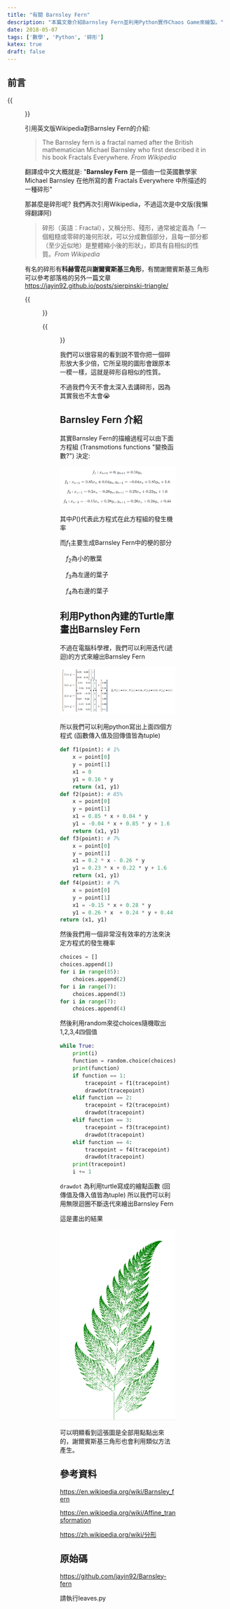 ```yaml
---
title: "有關 Barnsley Fern"
description: "本篇文章介紹Barnsley Fern並利用Python實作Chaos Game來繪製。"
date: 2018-05-07
tags: ['數學', 'Python', '碎形']
katex: true
draft: false
---
```


## 前言

{{<figure src="https://upload.wikimedia.org/wikipedia/commons/7/76/Barnsley_fern_plotted_with_VisSim.PNG" title="Barnsley Fern">}}


引用英文版Wikipedia對Barnsley Fern的介紹:

> The Barnsley fern is a fractal named after the British mathematician Michael Barnsley who first described it in his book Fractals Everywhere. *From Wikipedia*

翻譯成中文大概就是:
"**Barnsley Fern** 是一個由一位英國數學家 Michael Barnsley 在他所寫的書 Fractals Everywhere 中所描述的一種碎形"

那甚麼是碎形呢?
我們再次引用Wikipedia，不過這次是中文版(我懶得翻譯阿)
> 碎形（英語：Fractal），又稱分形、殘形，通常被定義為「一個粗糙或零碎的幾何形狀，可以分成數個部分，且每一部分都（至少近似地）是整體縮小後的形狀」，即具有自相似的性質。*From Wikipedia*

有名的碎形有**科赫雪花**與**謝爾賓斯基三角形**，有關謝爾賓斯基三角形可以參考部落格的另外一篇文章 https://jayin92.github.io/posts/sierpinski-triangle/

{{<figure src="https://upload.wikimedia.org/wikipedia/commons/f/fd/Von_Koch_curve.gif" title="科赫雪花">}}


{{<figure src="https://upload.wikimedia.org/wikipedia/commons/thumb/7/74/Animated_construction_of_Sierpinski_Triangle.gif/300px-Animated_construction_of_Sierpinski_Triangle.gif" title="謝爾賓斯基三角形">}}

我們可以很容易的看到說不管你把一個碎形放大多少倍，它所呈現的圖形會跟原本一模一樣，這就是碎形自相似的性質。

不過我們今天不會太深入去講碎形，因為其實我也不太會😭

## Barnsley Fern 介紹
其實Barnsley Fern的描繪過程可以由下面方程組 (Transmotions functions "變換函數?") 決定:

![](/image/eq2.png)


其中$P()$代表此方程式在此方程組的發生機率

而$f_1$主要生成Barnsley Fern中的梗的部分

 $f_2$為小的散葉

 $f_3$為左邊的葉子
  
 $f_4$為右邊的葉子

## 利用Python內建的Turtle庫畫出Barnsley Fern
不過在電腦科學裡，我們可以利用迭代(遞迴)的方式來繪出Barnsley Fern

![](/image/eq1.png)


所以我們可以利用python寫出上面四個方程式 (函數傳入值及回傳值皆為tuple)
```python
def f1(point): # 1%
	x = point[0]
	y = point[1]
	x1 = 0
	y1 = 0.16 * y
	return (x1, y1)
def f2(point): # 85%
	x = point[0]
	y = point[1]
	x1 = 0.85 * x + 0.04 * y
	y1 = -0.04 * x + 0.85 * y + 1.6
	return (x1, y1)
def f3(point): # 7%
	x = point[0]
	y = point[1]
	x1 = 0.2 * x - 0.26 * y
	y1 = 0.23 * x + 0.22 * y + 1.6
	return (x1, y1)
def f4(point): # 7%
	x = point[0]
	y = point[1]
	x1 = -0.15 * x + 0.28 * y
	y1 = 0.26 * x  + 0.24 * y + 0.44
return (x1, y1)
```
然後我們用一個非常沒有效率的方法來決定方程式的發生機率
```python
choices = []
choices.append(1)
for i in range(85):
	choices.append(2)
for i in range(7):
	choices.append(3)
for i in range(7):
    choices.append(4)
```
然後利用random來從choices隨機取出1,2,3,4四個值
```python
while True:
	print(i)
	function = random.choice(choices)
	print(function)
	if function == 1:
		tracepoint = f1(tracepoint)
		drawdot(tracepoint)
	elif function == 2:
		tracepoint = f2(tracepoint)
		drawdot(tracepoint)
	elif function == 3:
		tracepoint = f3(tracepoint)
		drawdot(tracepoint)
	elif function == 4:
		tracepoint = f4(tracepoint)
		drawdot(tracepoint)
	print(tracepoint)
    i += 1
```
`drawdot` 為利用turtle寫成的繪點函數 (回傳值及傳入值皆為tuple)
所以我們可以利用無限迴圈不斷迭代來繪出Barnsley Fern

這是畫出的結果

![](/image/barnsley-fern.png)

可以明顯看到這張圖是全部用點點出來的，謝爾賓斯基三角形也會利用類似方法產生。
## 參考資料
https://en.wikipedia.org/wiki/Barnsley_fern

https://en.wikipedia.org/wiki/Affine_transformation

https://zh.wikipedia.org/wiki/分形
## 原始碼
https://github.com/jayin92/Barnsley-fern

請執行leaves.py


